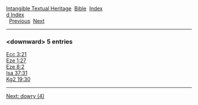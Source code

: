[Intangible Textual Heritage](../../index)  [Bible](../index) 
[Index](index)   
[d Index](_d_)  
  [Previous](c03357)  [Next](c03359) 

------------------------------------------------------------------------

### &lt;downward&gt; 5 entries

[Ecc 3:21](../kjv/ecc003.htm#021)  
[Eze 1:27](../kjv/eze001.htm#027)  
[Eze 8:2](../kjv/eze008.htm#002)  
[Isa 37:31](../kjv/isa037.htm#031)  
[Kg2 19:30](../kjv/kg2019.htm#030)  

------------------------------------------------------------------------

[Next: dowry (4)](c03359)
